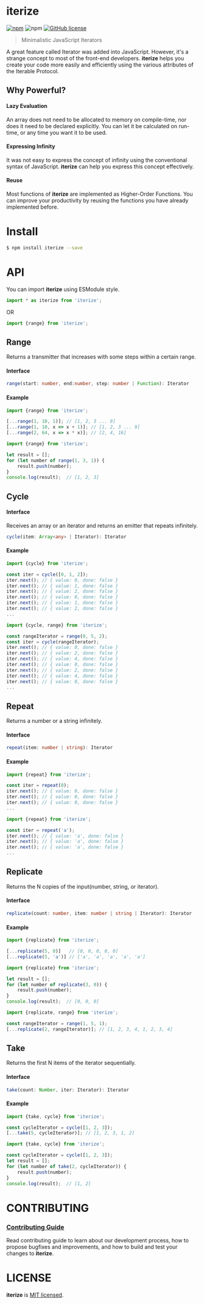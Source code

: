# iterize

[![npm](https://img.shields.io/npm/v/iterize.svg)](https://www.npmjs.com/package/iterize)
![npm](https://img.shields.io/npm/dm/iterize.svg)
[![GitHub license](https://img.shields.io/github/license/hg-pyun/iterize.svg)](https://github.com/hg-pyun/iterize/blob/master/LICENSE)

> Minimalistic JavaScript Iterators

A great feature called Iterator was added into JavaScript. However, it's a strange concept to most of the front-end developers.
**iterize** helps you create your code more easily and efficiently using the various attributes of the Iterable Protocol.

## Why Powerful?

#### Lazy Evaluation

An array does not need to be allocated to memory on compile-time, nor does it need to be declared explicitly. You can let it be calculated on run-time, or any time you want it to be used.

#### Expressing Infinity

It was not easy to express the concept of infinity using the conventional syntax of JavaScript. **iterize** can help you express this concept effectively.

#### Reuse

Most functions of **iterize** are implemented as Higher-Order Functions. You can improve your productivity by reusing the functions you have already implemented before.

# Install

```bash
$ npm install iterize --save
```

# API

You can import **iterize** using ESModule style.

```js
import * as iterize from 'iterize';
```
OR
```js
import {range} from 'iterize';
```

## Range

Returns a transmitter that increases with some steps within a certain range.

#### Interface

```typescript
range(start: number, end:number, step: number | Function): Iterator
```

#### Example

```js
import {range} from 'iterize';

[...range(1, 10, 1)]; // [1, 2, 3 ... 9]
[...range(1, 10, x => x + 1)]; // [1, 2, 3 ... 9]
[...range(2, 64, x => x * x)]; // [2, 4, 16]
```

```js
import {range} from 'iterize';

let result = [];
for (let number of range(1, 3, 1)) {
    result.push(number);
}
console.log(result);  // [1, 2, 3]
```

## Cycle

#### Interface

Receives an array or an iterator and returns an emitter that repeats infinitely.

```typescript
cycle(item: Array<any> | Iterator): Iterator
```

#### Example

```js
import {cycle} from 'iterize';

const iter = cycle([0, 1, 2]);
iter.next(); // { value: 0, done: false }
iter.next(); // { value: 1, done: false }
iter.next(); // { value: 2, done: false }
iter.next(); // { value: 0, done: false }
iter.next(); // { value: 1, done: false }
iter.next(); // { value: 2, done: false }
...
```

```js
import {cycle, range} from 'iterize';

const rangeIterator = range(0, 5, 2);
const iter = cycle(rangeIterator);
iter.next(); // { value: 0, done: false }
iter.next(); // { value: 2, done: false }
iter.next(); // { value: 4, done: false }
iter.next(); // { value: 0, done: false }
iter.next(); // { value: 2, done: false }
iter.next(); // { value: 4, done: false }
iter.next(); // { value: 0, done: false }
...
```

## Repeat

Returns a number or a string infinitely.

#### Interface

```typescript
repeat(item: number | string): Iterator
```

#### Example

```js
import {repeat} from 'iterize';

const iter = repeat(0);
iter.next(); // { value: 0, done: false }
iter.next(); // { value: 0, done: false }
iter.next(); // { value: 0, done: false }
...
```

```js
import {repeat} from 'iterize';

const iter = repeat('a');
iter.next(); // { value: 'a', done: false }
iter.next(); // { value: 'a', done: false }
iter.next(); // { value: 'a', done: false }
...
```

## Replicate

Returns the N copies of the input(number, string, or iterator).

#### Interface

```typescript
replicate(count: number, item: number | string | Iterator): Iterator
```

#### Example

```js
import {replicate} from 'iterize';

[...replicate(5, 0)]   // [0, 0, 0, 0, 0]
[...replicate(5, 'a')] // ['a', 'a', 'a', 'a', 'a']
```

```js
import {replicate} from 'iterize';

let result = [];
for (let number of replicate(3, 0)) {
    result.push(number);
}
console.log(result);  // [0, 0, 0]
```

```js
import {replicate, range} from 'iterize';

const rangeIterator = range(1, 5, 1);
[...replicate(2, rangeIterator)]; // [1, 2, 3, 4, 1, 2, 3, 4]
```

## Take

Returns the first N items of the iterator sequentially.

#### Interface

```typescript
take(count: Number, iter: Iterator): Iterator
```

#### Example

```js
import {take, cycle} from 'iterize';

const cycleIterator = cycle([1, 2, 3]);
[...take(5, cycleIterator)]; // [1, 2, 3, 1, 2]
```

```js
import {take, cycle} from 'iterize';

const cycleIterator = cycle([1, 2, 3]);
let result = [];
for (let number of take(2, cycleIterator)) {
    result.push(number);
}
console.log(result);  // [1, 2]
```

# CONTRIBUTING

### [Contributing Guide](https://github.com/hg-pyun/iterize/blob/master/CONTRIBUTE.md)

Read contributing guide to learn about our development process, how to propose bugfixes and improvements, and how to build and test your changes to **iterize**.

# LICENSE

**iterize** is [MIT licensed](https://github.com/hg-pyun/iterize/blob/master/LICENSE).
